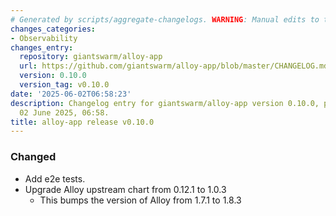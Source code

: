 ```yaml
---
# Generated by scripts/aggregate-changelogs. WARNING: Manual edits to this files will be overwritten.
changes_categories:
- Observability
changes_entry:
  repository: giantswarm/alloy-app
  url: https://github.com/giantswarm/alloy-app/blob/master/CHANGELOG.md#0100---2025-06-02
  version: 0.10.0
  version_tag: v0.10.0
date: '2025-06-02T06:58:23'
description: Changelog entry for giantswarm/alloy-app version 0.10.0, published on
  02 June 2025, 06:58.
title: alloy-app release v0.10.0
---
```


### Changed
- Add e2e tests.
- Upgrade Alloy upstream chart from 0.12.1 to 1.0.3
  - This bumps the version of Alloy from 1.7.1 to 1.8.3
